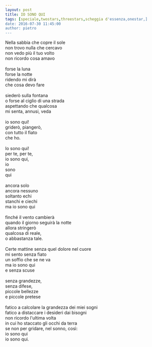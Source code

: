 ```yaml
---
layout: post
title: IO SONO QUI
tags: [speciale,twostars,threestars,scheggia d'essenza,onestar,]
date: 2016-07-30 11:45:00
author: pietro
---
```

Nella sabbia che copre il sole<br/>non trovo nulla che cercavo<br/>non vedo più il tuo volto<br/>non ricordo cosa amavo<br/><br/>forse la luna<br/>forse la notte<br/>ridendo mi dirà<br/>che cosa devo fare<br/><br/>siederò sulla fontana<br/>o forse al ciglio di una strada<br/>aspettando che qualcosa<br/>mi senta, annusi, veda<br/><br/>io sono qui!<br/>griderò, piangerò,<br/>con tutto il fiato<br/>che ho.<br/><br/>Io sono qui!<br/>per te, per te,<br/>io sono qui,<br/>io<br/>sono<br/>qui<br/><br/>ancora solo<br/>ancora nessuno<br/>soltanto echi<br/>stanchi e ciechi<br/>ma io sono qui<br/><br/>finché il vento cambierà<br/>quando il giorno seguirà la notte<br/>allora stringerò<br/>qualcosa di reale,<br/>o abbastanza tale.<br/><br/>Certe mattine senza quel dolore nel cuore<br/>mi sento senza fiato<br/>un soffio che se ne va<br/>ma io sono qui<br/>e senza scuse<br/><br/>senza grandezze,<br/>senza difese,<br/>piccole bellezze<br/>e piccole pretese<br/><br/>fatico a calcolare la grandezza dei miei sogni<br/>fatico a distaccare i desideri dai bisogni<br/>non ricordo l'ultima volta<br/>in cui ho staccato gli occhi da terra<br/>se non per gridare, nel sonno, così:<br/>io sono qui<br/>io sono qui.
